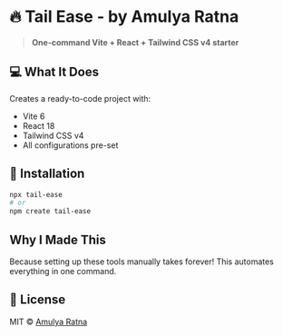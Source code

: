 # 🔥 Tail Ease - by Amulya Ratna 

> **One-command Vite + React + Tailwind CSS v4 starter**

## 💻 What It Does
Creates a ready-to-code project with:
- Vite 6
- React 18
- Tailwind CSS v4
- All configurations pre-set

## 🚀 Installation
```bash
npx tail-ease
# or
npm create tail-ease
```

## Why I Made This
Because setting up these tools manually takes forever! This automates everything in one command.

## 📜 License
MIT © [Amulya Ratna](https://github.com/helloAmulya)